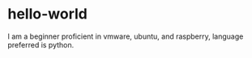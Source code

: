 # hello-world
I am a beginner proficient in vmware, ubuntu, and raspberry, language preferred is python.
